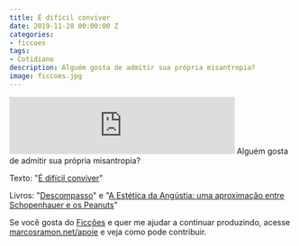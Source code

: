```yaml
---
title: É difícil conviver
date: 2019-11-28 00:00:00 Z
categories:
- ficcoes
tags:
- Cotidiano
description: Alguém gosta de admitir sua própria misantropia?
image: ficcoes.jpg
---
```


<iframe src="https://anchor.fm/podcastficcoes/embed/episodes/difcil-conviver-e98c1g" height="102px" width="400px" frameborder="0" scrolling="no"></iframe>
Alguém gosta de admitir sua própria misantropia?

Texto: "[É difícil conviver](https://marcosramon.net/blog/e-dificil-conviver/)"

Livros: "[Descompasso](https://amzn.to/2XVTP3y)" e "[A Estética da Angústia: uma aproximação entre Schopenhauer e os Peanuts](https://amzn.to/2XUEj80)"

Se você gosta do [Ficções](https://marcosramon.net/ficcoes/) e quer me ajudar a continuar produzindo, acesse [marcosramon.net/apoie](https://marcosramon.net/apoie/) e veja como pode contribuir.
